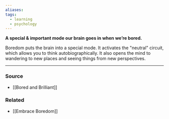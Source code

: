 ```yaml
---
aliases: 
tags:
  - learning
  - psychology
---
```

**A special & important mode our brain goes in when we’re bored.**

Boredom puts the brain into a special mode. It activates the "neutral" circuit, which allows you to think autobiographically. It also opens the mind to wandering to new places and seeing things from new perspectives.

---

### Source
- [[Bored and Brilliant]]

### Related
- [[Embrace Boredom]]
